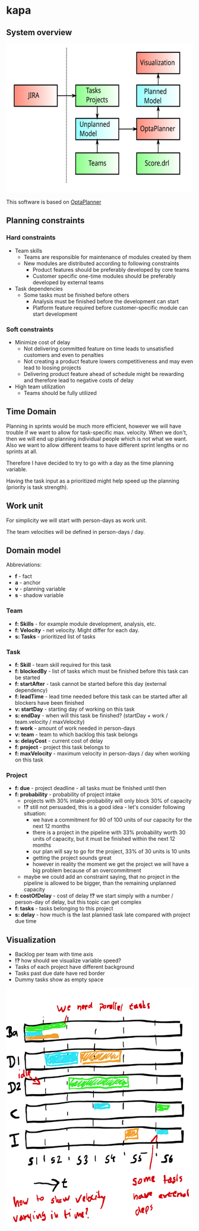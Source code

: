# kapa

## System overview 

<img src="docs/flow-chart.svg" width="640" height="400">


This software is based on [OptaPlanner](https://www.optaplanner.org/)

## Planning constraints

### Hard constraints
* Team skills
    * Teams are responsible for maintenance of modules created by them
    * New modules are distributed according to following constraints
        * Product features should be preferably developed by core teams
        * Customer specific one-time modules should be preferably developed by external teams
* Task dependencies
    * Some tasks must be finished before others
        * Analysis must be finished before the development can start
        * Platform feature required before customer-specific module can start development
        
### Soft constraints

* Minimize cost of delay
    * Not delivering committed feature on time leads to unsatisfied customers and even to penalties
    * Not creating a product feature lowers competitiveness and may even lead to loosing projects
    * Delivering  product feature ahead of schedule might be rewarding and therefore lead to negative costs of delay
* High team utilization
    * Teams should be fully utilized

## Time Domain

Planning in sprints would be much more efficient, however we will have trouble if we want to allow for task-specific max.
velocity. When we don't, then we will end up planning individual people which is not what we want. Also we want
to allow different teams to have different sprint lengths or no sprints at all.

Therefore I have decided to try to go with a day as the time planning variable. 

Having the task input as a prioritized might help speed up the planning (priority is task strength).

## Work unit

For simplicity we will start with person-days as work unit.

The team velocities will be defined in person-days / day.


## Domain model

Abbreviations:
* **f** - fact
* **a** - anchor
* **v** - planning variable
* **s** - shadow variable

### Team

* **f: Skills** - for example module development, analysis, etc.
* **f: Velocity** - net velocity. Might differ for each day.
* **s: Tasks** - prioritized list of tasks

### Task

* **f: Skill** - team skill required for this task
* **f: blockedBy** - list of tasks which must be finished before this task can be started
* **f: startAfter** - task cannot be started before this day (external dependency)
* **f: leadTime** - lead time needed before this task can be started after all blockers have been finished
* **v: startDay** - starting day of working on this task
* **s: endDay** - when will this task be finished? (startDay + work / team.velocity / maxVelocity)
* **f: work** - amount of work needed in person-days
* **v: team** - team to which backlog this task belongs
* **s: delayCost** - current cost of delay
* **f: project** - project this task belongs to
* **f: maxVelocity** - maximum velocity in person-days / day when working on this task

### Project

* **f: due** - project deadline - all tasks must be finished until then
* **f: probability** - probability of project intake
    * projects with 30% intake-probability will only block 30% of capacity
    * **!?** still not persuaded, this is a good idea - let's consider following situation:
        * we have a commitment for 90 of 100 units of our capacity for the next 12 months
        * there is a project in the pipeline with 33% probability worth 30 units of capacity, but it must be finished within the next 12 months
        * our plan will say to go for the project, 33% of 30 units is 10 units
        * getting the project sounds great
        * however in reality the moment we get the project we will have a big problem because of an overcommitment
    * maybe we could add an constraint saying, that no project in the pipeline is allowed to be bigger, than the remaining unplanned capacity 
* **f: costOfDelay** - cost of delay **!?** we start simply with a number / person-day of delay, but this topic can get complex
* **f: tasks** - tasks belonging to this project
* **s: delay** - how much is the last planned task late compared with project due time

## Visualization

* Backlog per team with time axis
* **!?** how should we visualize variable speed?
* Tasks of each project have different background
* Tasks past due date have red border
* Dummy tasks show as empty space

<img src="docs/visualization.png" width="640" height="640">
